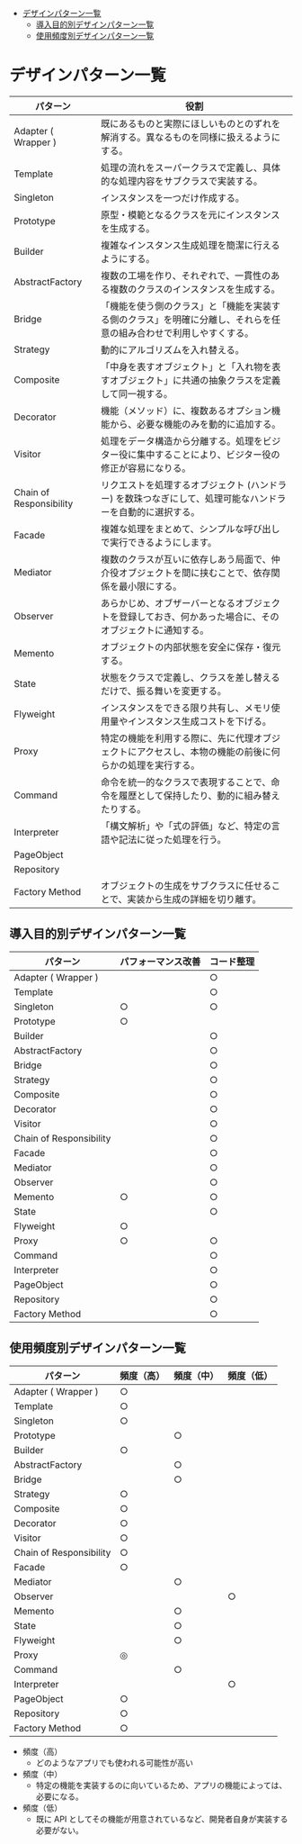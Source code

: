 - [デザインパターン一覧](#デザインパターン一覧)
  - [導入目的別デザインパターン一覧](#導入目的別デザインパターン一覧)
  - [使用頻度別デザインパターン一覧](#使用頻度別デザインパターン一覧)


# デザインパターン一覧

| パターン                | 役割                                                                                                               |
| ----------------------- | ------------------------------------------------------------------------------------------------------------------ |
| Adapter ( Wrapper )     | 既にあるものと実際にほしいものとのずれを解消する。異なるものを同様に扱えるようにする。                             |
| Template                | 処理の流れをスーパークラスで定義し、具体的な処理内容をサブクラスで実装する。                                       |
| Singleton               | インスタンスを一つだけ作成する。                                                                                   |
| Prototype               | 原型・模範となるクラスを元にインスタンスを生成する。                                                               |
| Builder                 | 複雑なインスタンス生成処理を簡潔に行えるようにする。                                                               |
| AbstractFactory         | 複数の工場を作り、それぞれで、一貫性のある複数のクラスのインスタンスを生成する。                                   |
| Bridge                  | 「機能を使う側のクラス」と「機能を実装する側のクラス」を明確に分離し、それらを任意の組み合わせで利用しやすくする。 |
| Strategy                | 動的にアルゴリズムを入れ替える。                                                                                   |
| Composite               | 「中身を表すオブジェクト」と「入れ物を表すオブジェクト」に共通の抽象クラスを定義して同一視する。                   |
| Decorator               | 機能（メソッド）に、複数あるオプション機能から、必要な機能のみを動的に追加する。                                   |
| Visitor                 | 処理をデータ構造から分離する。処理をビジター役に集中することにより、ビジター役の修正が容易になりる。               |
| Chain of Responsibility | リクエストを処理するオブジェクト (ハンドラー) を数珠つなぎにして、処理可能なハンドラーを自動的に選択する。         |
| Facade                  | 複雑な処理をまとめて、シンプルな呼び出しで実行できるようにします。                                                 |
| Mediator                | 複数のクラスが互いに依存しあう局面で、仲介役オブジェクトを間に挟むことで、依存関係を最小限にする。                 |
| Observer                | あらかじめ、オブザーバーとなるオブジェクトを登録しておき、何かあった場合に、そのオブジェクトに通知する。           |
| Memento                 | オブジェクトの内部状態を安全に保存・復元する。                                                                     |
| State                   | 状態をクラスで定義し、クラスを差し替えるだけで、振る舞いを変更する。                                               |
| Flyweight               | インスタンスをできる限り共有し、メモリ使用量やインスタンス生成コストを下げる。                                     |
| Proxy                   | 特定の機能を利用する際に、先に代理オブジェクトにアクセスし、本物の機能の前後に何らかの処理を実行する。             |
| Command                 | 命令を統一的なクラスで表現することで、命令を履歴として保持したり、動的に組み替えたりする。                         |
| Interpreter             | 「構文解析」や「式の評価」など、特定の言語や記法に従った処理を行う。                                               |
| PageObject              |                                                                                                                    |
| Repository              |                                                                                                                    |
| Factory Method          | オブジェクトの生成をサブクラスに任せることで、実装から生成の詳細を切り離す。                                         |


## 導入目的別デザインパターン一覧

| パターン                | パフォーマンス改善 | コード整理 |
| ----------------------- | ------------------ | ---------- |
| Adapter ( Wrapper )     |                    | ○          |
| Template                |                    | ○          |
| Singleton               | ○                  | ○          |
| Prototype               | ○                  |            |
| Builder                 |                    | ○          |
| AbstractFactory         |                    | ○          |
| Bridge                  |                    | ○          |
| Strategy                |                    | ○          |
| Composite               |                    | ○          |
| Decorator               |                    | ○          |
| Visitor                 |                    | ○          |
| Chain of Responsibility |                    | ○          |
| Facade                  |                    | ○          |
| Mediator                |                    | ○          |
| Observer                |                    | ○          |
| Memento                 | ○                  | ○          |
| State                   |                    | ○          |
| Flyweight               | ○                  |            |
| Proxy                   | ○                  | ○          |
| Command                 |                    | ○          |
| Interpreter             |                    | ○          |
| PageObject              |                    | ○          |
| Repository              |                    | ○          |
| Factory Method          |                    | ○          |


## 使用頻度別デザインパターン一覧

| パターン                | 頻度（高） | 頻度（中） | 頻度（低） |
| ----------------------- | ---------- | ---------- | ---------- |
| Adapter ( Wrapper )     | ○          |            |            |
| Template                | ○          |            |            |
| Singleton               | ○          |            |            |
| Prototype               |            | ○          |            |
| Builder                 | ○          |            |            |
| AbstractFactory         |            | ○          |            |
| Bridge                  |            | ○          |            |
| Strategy                | ○          |            |            |
| Composite               | ○          |            |            |
| Decorator               | ○          |            |            |
| Visitor                 | ○          |            |            |
| Chain of Responsibility | ○          |            |            |
| Facade                  | ○          |            |            |
| Mediator                |            | ○          |            |
| Observer                |            |            | ○          |
| Memento                 |            | ○          |            |
| State                   |            | ○          |            |
| Flyweight               |            | ○          |            |
| Proxy                   | ◎          |            |            |
| Command                 |            | ○          |            |
| Interpreter             |            |            | ○          |
| PageObject              | ○          |            |            |
| Repository              | ○          |            |            |
| Factory Method          | ○          |            |            |

- 頻度（高）
  - どのようなアプリでも使われる可能性が高い
- 頻度（中）
  - 特定の機能を実装するのに向いているため、アプリの機能によっては、必要になる。
- 頻度（低）
  - 既に API としてその機能が用意されているなど、開発者自身が実装する必要がない。



